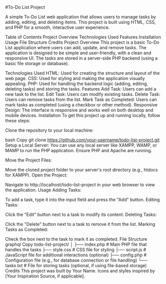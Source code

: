 #To-Do List Project

A simple To-Do List web application that allows users to manage tasks by adding, editing, and deleting items. This project is built using HTML, CSS, and PHP for a smooth, interactive user experience.

Table of Contents
Project Overview
Technologies Used
Features
Installation
Usage
File Structure
Credits
Project Overview
This project is a basic To-Do List application where users can add, update, and remove tasks. The application is designed to be simple and user-friendly, with a clean and responsive UI. The tasks are stored in a server-side PHP backend (using a basic file storage or database).

Technologies Used
HTML: Used for creating the structure and layout of the web page.
CSS: Used for styling and making the application visually appealing.
PHP: Used for handling the backend logic (adding, editing, deleting tasks) and storing the tasks.
Features
Add Task: Users can add a new task to the list.
Edit Task: Users can modify existing tasks.
Delete Task: Users can remove tasks from the list.
Mark Task as Completed: Users can mark tasks as completed (using a checkbox or other method).
Responsive Design: The interface is responsive and works well on both desktop and mobile devices.
Installation
To get this project up and running locally, follow these steps:

Clone the repository to your local machine:

bash
Copy
git clone https://github.com/your-username/todo-list-project.git
Setup a Local Server: You can use any local server like XAMPP, WAMP, or MAMP to run the PHP application. Ensure PHP and Apache are running.

Move the Project Files:

Move the cloned project folder to your server's root directory (e.g., htdocs for XAMPP).
Open the Project:

Navigate to http://localhost/todo-list-project in your web browser to view the application.
Usage
Adding Tasks:

To add a task, type it into the input field and press the "Add" button.
Editing Tasks:

Click the "Edit" button next to a task to modify its content.
Deleting Tasks:

Click the "Delete" button next to a task to remove it from the list.
Marking Tasks as Completed:

Check the box next to the task to mark it as completed.
File Structure
graphql
Copy
todo-list-project/
│
├── index.php               # Main PHP file that handles the tasks
├── style.css               # CSS file for styling
├── script.js               # JavaScript file for additional interactions (optional)
├── config.php              # Configuration file (e.g., for database connection or file handling)
└── tasks.txt               # File for storing tasks (optional, if using file-based storage)
Credits
This project was built by Your Name.
Icons and styles inspired by [Your Inspiration Source, if applicable].
